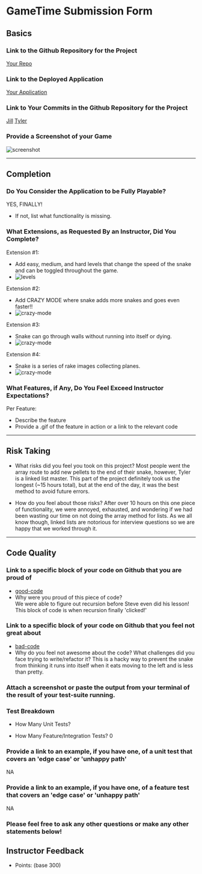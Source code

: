 # GameTime Submission Form

## Basics

### Link to the Github Repository for the Project
[Your Repo](https://github.com/jillmd501/Rakes-on-a-Plane-JS)

### Link to the Deployed Application
[Your Application](http://jillmd501.github.io/Rakes-on-a-Plane-JS/)

### Link to Your Commits in the Github Repository for the Project
[Jill](https://github.com/jillmd501/Rakes-on-a-Plane-JS/commits/master?author=jillmd501)
[Tyler](https://github.com/jillmd501/Rakes-on-a-Plane-JS/commits/master?author=tjkomor)

### Provide a Screenshot of your Game
![screenshot](http://i.imgur.com/akmgV0P.jpg)

---

## Completion

### Do You Consider the Application to be Fully Playable?
YES, FINALLY!

 - If not, list what functionality is missing.

### What Extensions, as Requested By an Instructor, Did You Complete?
Extension #1:
- Add easy, medium, and hard levels that change the speed of the snake and can be toggled throughout the game.
- ![levels](http://g.recordit.co/Hnz9omrCEV.gif)

Extension #2:
- Add CRAZY MODE where snake adds more snakes and goes even faster!!
- ![crazy-mode](http://g.recordit.co/YVuf2Tkqpq.gif)

Extension #3:
- Snake can go through walls without running into itself or dying.
- ![crazy-mode](http://g.recordit.co/XCCj3xFRiB.gif)

Extension #4:
- Snake is a series of rake images collecting planes.
- ![crazy-mode](http://g.recordit.co/XCCj3xFRiB.gif)


### What Features, if Any, Do You Feel Exceed Instructor Expectations?
Per Feature:
 - Describe the feature
 - Provide a .gif of the feature in action or a link to the relevant code

----

## Risk Taking
- What risks did you feel you took on this project?
Most people went the array route to add new pellets to the end of their snake, however, Tyler is a linked list master.  This part of the project definitely took us the longest (~15 hours total), but at the end of the day, it was the best method to avoid future errors.

- How do you feel about those risks?
After over 10 hours on this one piece of functionality, we were annoyed, exhausted, and wondering if we had been wasting our time on not doing the array method for lists.  As we all know though, linked lists are notorious for interview questions so we are happy that we worked through it.

----

## Code Quality

### Link to a specific block of your code on Github that you are proud of
- [good-code](https://github.com/jillmd501/Rakes-on-a-Plane-JS/blob/master/lib/snake.js#L24-L30)
- Why were you proud of this piece of code?  
  We were able to figure out recursion before Steve even did his lesson!  This block of code is when recursion finally 'clicked!'

### Link to a specific block of your code on Github that you feel not great about
- [bad-code](https://github.com/jillmd501/Rakes-on-a-Plane-JS/blob/master/lib/game.js#L19-L31)
- Why do you feel not awesome about the code? What challenges did you face trying to write/refactor it?
  This is a hacky way to prevent the snake from thinking it runs into itself when it eats moving to the left and is less than pretty.

### Attach a screenshot or paste the output from your terminal of the result of your test-suite running.

### Test Breakdown
- How Many Unit Tests?

- How Many Feature/Integration Tests?
0

### Provide a link to an example, if you have one, of a unit test that covers an 'edge case' or 'unhappy path'
NA

### Provide a link to an example, if you have one, of a feature test that covers an 'edge case' or 'unhappy path'
NA


### Please feel free to ask any other questions or make any other statements below!


## Instructor Feedback

- Points: (base 300)
